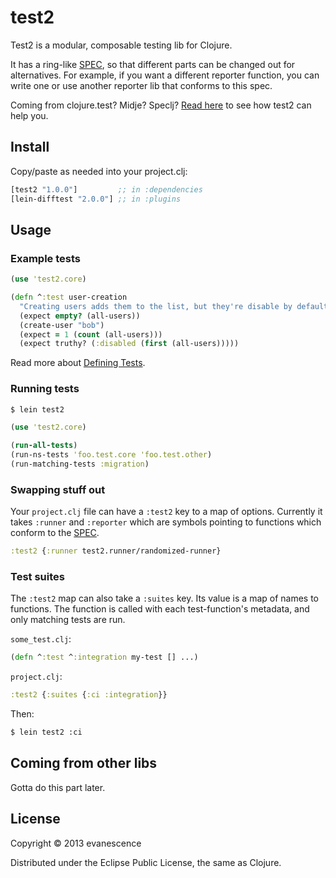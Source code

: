 # test2

Test2 is a modular, composable testing lib for Clojure.

It has a ring-like [SPEC](SPEC.md), so that different parts can be
changed out for alternatives. For example, if you want a different
reporter function, you can write one or use another reporter lib that
conforms to this spec.

Coming from clojure.test? Midje? Speclj? [Read here](#coming-from-other-libs) to see how test2 can help you.

## Install

Copy/paste as needed into your project.clj:

```clojure
[test2 "1.0.0"]         ;; in :dependencies
[lein-difftest "2.0.0"] ;; in :plugins
```

## Usage

### Example tests

```clojure
(use 'test2.core)

(defn ^:test user-creation
  "Creating users adds them to the list, but they're disable by default." []
  (expect empty? (all-users))
  (create-user "bob")
  (expect = 1 (count (all-users)))
  (expect truthy? (:disabled (first (all-users)))))
```

Read more about [Defining Tests](../../wiki/Defining-Tests).

### Running tests

```bash
$ lein test2
```

```clojure
(use 'test2.core)

(run-all-tests)
(run-ns-tests 'foo.test.core 'foo.test.other)
(run-matching-tests :migration)
```

### Swapping stuff out

Your `project.clj` file can have a `:test2` key to a map of options. Currently it takes `:runner` and `:reporter` which are symbols pointing to functions which conform to the [SPEC](SPEC.md).

```clojure
:test2 {:runner test2.runner/randomized-runner}
```

### Test suites

The `:test2` map can also take a `:suites` key. Its value is a map of names to functions. The function is called with each test-function's metadata, and only matching tests are run.

`some_test.clj`:

```clojure
(defn ^:test ^:integration my-test [] ...)
```

`project.clj`:

```clojure
:test2 {:suites {:ci :integration}}
```

Then:

```bash
$ lein test2 :ci
```

## Coming from other libs

Gotta do this part later.

## License

Copyright © 2013 evanescence

Distributed under the Eclipse Public License, the same as Clojure.
